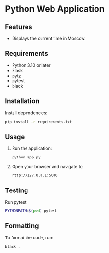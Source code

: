 # Python Web Application

## Features

- Displays the current time in Moscow.

## Requirements

- Python 3.10 or later
- Flask
- pytz
- pytest
- black

## Installation

Install dependencies:

```bash
pip install -r requirements.txt
```

## Usage

1. Run the application:

   ```bash
   python app.py
   ```

2. Open your browser and navigate to:

   ```curl
   http://127.0.0.1:5000
   ```

## Testing

Run pytest:

```bash
PYTHONPATH=$(pwd) pytest
```

## Formatting

To format the code, run:

```bash
black .
```
